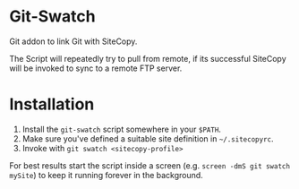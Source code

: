 Git-Swatch
==========
Git addon to link Git with SiteCopy.

The Script will repeatedly try to pull from remote, if its successful SiteCopy will be invoked to sync to a remote FTP server.


Installation
============
1. Install the `git-swatch` script somewhere in your `$PATH`.
2. Make sure you've defined a suitable site definition in `~/.sitecopyrc`.
3. Invoke with `git swatch <sitecopy-profile>`

For best results start the script inside a screen (e.g. `screen -dmS git swatch mySite`) to keep it running forever in the background.
